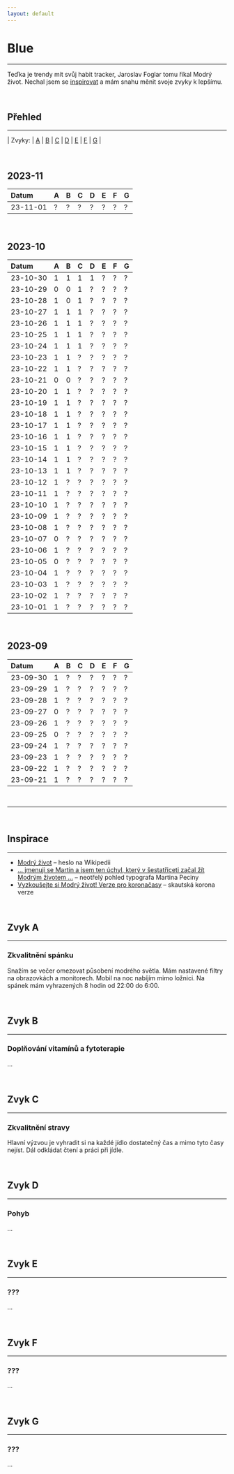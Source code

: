 ```yaml
---
layout: default
---
```


# Blue
* * *
Teďka je trendy mít svůj habit tracker, Jaroslav Foglar tomu říkal Modrý život. Nechal jsem se [inspirovat](#inspirace) a mám snahu měnit svoje zvyky k lepšímu.

&nbsp;

## Přehled
* * *

| Zvyky:    | [A](#zvyk-a) | [B](#zvyk-b) | [C](#zvyk-c) | [D](#zvyk-d) | [E](#zvyk-e) | [F](#zvyk-f) | [G](#zvyk-g) |

&nbsp;

## 2023-11

| Datum    | A | B | C | D | E | F | G |
|:---------|:--|:--|:--|:--|:--|:--|:--|
| 23-11-01 | ? | ? | ? | ? | ? | ? | ? |

&nbsp;

## 2023-10

| Datum    | A | B | C | D | E | F | G |
|:---------|:--|:--|:--|:--|:--|:--|:--|
| 23-10-30 | 1 | 1 | 1 | 1 | ? | ? | ? |
| 23-10-29 | 0 | 0 | 1 | ? | ? | ? | ? |
| 23-10-28 | 1 | 0 | 1 | ? | ? | ? | ? |
| 23-10-27 | 1 | 1 | 1 | ? | ? | ? | ? |
| 23-10-26 | 1 | 1 | 1 | ? | ? | ? | ? |
| 23-10-25 | 1 | 1 | 1 | ? | ? | ? | ? |
| 23-10-24 | 1 | 1 | 1 | ? | ? | ? | ? |
| 23-10-23 | 1 | 1 | ? | ? | ? | ? | ? |
| 23-10-22 | 1 | 1 | ? | ? | ? | ? | ? |
| 23-10-21 | 0 | 0 | ? | ? | ? | ? | ? |
| 23-10-20 | 1 | 1 | ? | ? | ? | ? | ? |
| 23-10-19 | 1 | 1 | ? | ? | ? | ? | ? |
| 23-10-18 | 1 | 1 | ? | ? | ? | ? | ? |
| 23-10-17 | 1 | 1 | ? | ? | ? | ? | ? |
| 23-10-16 | 1 | 1 | ? | ? | ? | ? | ? |
| 23-10-15 | 1 | 1 | ? | ? | ? | ? | ? |
| 23-10-14 | 1 | 1 | ? | ? | ? | ? | ? |
| 23-10-13 | 1 | 1 | ? | ? | ? | ? | ? |
| 23-10-12 | 1 | ? | ? | ? | ? | ? | ? |
| 23-10-11 | 1 | ? | ? | ? | ? | ? | ? |
| 23-10-10 | 1 | ? | ? | ? | ? | ? | ? |
| 23-10-09 | 1 | ? | ? | ? | ? | ? | ? |
| 23-10-08 | 1 | ? | ? | ? | ? | ? | ? |
| 23-10-07 | 0 | ? | ? | ? | ? | ? | ? |
| 23-10-06 | 1 | ? | ? | ? | ? | ? | ? |
| 23-10-05 | 0 | ? | ? | ? | ? | ? | ? |
| 23-10-04 | 1 | ? | ? | ? | ? | ? | ? |
| 23-10-03 | 1 | ? | ? | ? | ? | ? | ? |
| 23-10-02 | 1 | ? | ? | ? | ? | ? | ? |
| 23-10-01 | 1 | ? | ? | ? | ? | ? | ? |

&nbsp;

## 2023-09

| Datum    | A | B | C | D | E | F | G |
|:---------|:--|:--|:--|:--|:--|:--|:--|
| 23-09-30 | 1 | ? | ? | ? | ? | ? | ? |
| 23-09-29 | 1 | ? | ? | ? | ? | ? | ? |
| 23-09-28 | 1 | ? | ? | ? | ? | ? | ? |
| 23-09-27 | 0 | ? | ? | ? | ? | ? | ? |
| 23-09-26 | 1 | ? | ? | ? | ? | ? | ? |
| 23-09-25 | 0 | ? | ? | ? | ? | ? | ? |
| 23-09-24 | 1 | ? | ? | ? | ? | ? | ? |
| 23-09-23 | 1 | ? | ? | ? | ? | ? | ? |
| 23-09-22 | 1 | ? | ? | ? | ? | ? | ? |
| 23-09-21 | 1 | ? | ? | ? | ? | ? | ? |

&nbsp;

* * *

&nbsp;

## Inspirace
* * *
* [Modrý život](https://cs.wikipedia.org/wiki/Modr%C3%BD_%C5%BEivot) – heslo na Wikipedii 
* [… jmenuji se Martin a jsem ten úchyl, který v šestatřiceti začal žít Modrým životem …](https://typomil.com/2018/10/dobry-den-jmenuji-se-martin-a-jsem-ten-uchyl-ktery-v-sestatriceti-zacal-zit-modrym-zivotem-jaroslava-foglara/) – neotřelý pohled typografa Martina Peciny
* [Vyzkoušejte si Modrý život! Verze pro koronačasy](https://www.skaut.cz/vyzkousejte-si-modry-zivot-verze-pro-koronacasy/) – skautská korona verze

&nbsp;

## Zvyk A
* * *
### Zkvalitnění spánku
Snažím se večer omezovat působení modrého světla. Mám nastavené filtry na obrazovkách a monitorech. Mobil na noc nabíjím mimo ložnici. Na spánek mám vyhrazených 8 hodin od 22:00 do 6:00.

&nbsp;

## Zvyk B
* * *
### Doplňování vitamínů a fytoterapie
...

&nbsp;

## Zvyk C
* * *
### Zkvalitnění stravy
Hlavní výzvou je vyhradit si na každé jídlo dostatečný čas a mimo tyto časy nejíst. Dál odkládat čtení a práci při jídle.

&nbsp;

## Zvyk D
* * *
### Pohyb
...

&nbsp;

## Zvyk E
* * *
### ???
...

&nbsp;

## Zvyk F
* * *
### ???
...

&nbsp;

## Zvyk G
* * *
### ???
...

&nbsp;

&nbsp;

&nbsp;

&nbsp;

&nbsp;

&nbsp;

&nbsp;

&nbsp;

&nbsp;

&nbsp;

&nbsp;

&nbsp;

&nbsp;

&nbsp;

&nbsp;

&nbsp;

&nbsp;

&nbsp;

&nbsp;

&nbsp;

&nbsp;

&nbsp;

